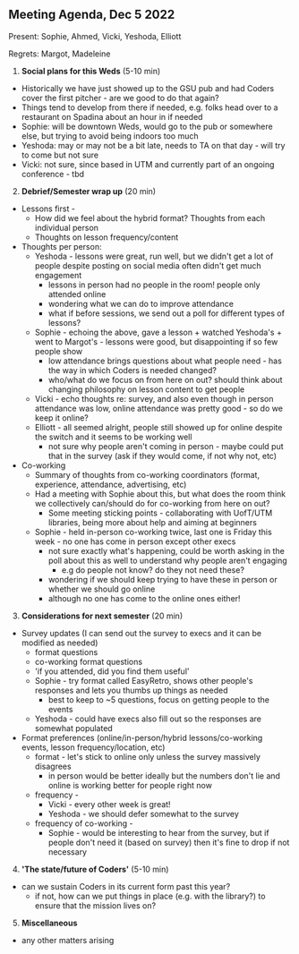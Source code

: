 ## Meeting Agenda, Dec 5 2022

Present: Sophie, Ahmed, Vicki, Yeshoda, Elliott

Regrets: Margot, Madeleine

1. **Social plans for this Weds** (5-10 min)

- Historically we have just showed up to the GSU pub and had Coders cover the first pitcher - are we good to do that again?
- Things tend to develop from there if needed, e.g. folks head over to a restaurant on Spadina about an hour in if needed
- Sophie: will be downtown Weds, would go to the pub or somewhere else, but trying to avoid being indoors too much
- Yeshoda: may or may not be a bit late, needs to TA on that day - will try to come but not sure
- Vicki: not sure, since based in UTM and currently part of an ongoing conference - tbd

2. **Debrief/Semester wrap up** (20 min)

- Lessons first -
    - How did we feel about the hybrid format? Thoughts from each individual person
    - Thoughts on lesson frequency/content
- Thoughts per person:
    - Yeshoda - lessons were great, run well, but we didn't get a lot of people despite posting on social media often didn't get much engagement
        - lessons in person had no people in the room! people only attended online
        - wondering what we can do to improve attendance 
        - what if before sessions, we send out a poll for different types of lessons? 
    - Sophie - echoing the above, gave a lesson + watched Yeshoda's + went to Margot's - lessons were good, but disappointing if so few people show
        - low attendance brings questions about what people need - has the way in which Coders is needed changed? 
        - who/what do we focus on from here on out? should think about changing philosophy on lesson content to get people
    - Vicki - echo thoughts re: survey, and also even though in person attendance was low, online attendance was pretty good - so do we keep it online? 
    - Elliott - all seemed alright, people still showed up for online despite the switch and it seems to be working well
        - not sure why people aren't coming in person - maybe could put that in the survey (ask if they would come, if not why not, etc)
- Co-working
    - Summary of thoughts from co-working coordinators (format, experience, attendance, advertising, etc)
    - Had a meeting with Sophie about this, but what does the room think we collectively can/should do for co-working from here on out?
        - Some meeting sticking points - collaborating with UofT/UTM libraries, being more about help and aiming at beginners
    - Sophie - held in-person co-working twice, last one is Friday this week - no one has come in person except other execs
        - not sure exactly what's happening, could be worth asking in the poll about this as well to understand why people aren't engaging
            - e.g do people not know? do they not need these? 
        - wondering if we should keep trying to have these in person or whether we should go online
        - although no one has come to the online ones either! 

3. **Considerations for next semester** (20 min)

- Survey updates (I can send out the survey to execs and it can be modified as needed)
    - format questions
    - co-working format questions
    - 'if you attended, did you find them useful'
    - Sophie - try format called EasyRetro, shows other people's responses and lets you thumbs up things as needed
        - best to keep to ~5 questions, focus on getting people to the events 
    - Yeshoda - could have execs also fill out so the responses are somewhat populated 
- Format preferences (online/in-person/hybrid lessons/co-working events, lesson frequency/location, etc)
    - format - let's stick to online only unless the survey massively disagrees
        - in person would be better ideally but the numbers don't lie and online is working better for people right now
    - frequency -
        - Vicki - every other week is great! 
        - Yeshoda - we should defer somewhat to the survey
    - frequency of co-working -
        - Sophie - would be interesting to hear from the survey, but if people don't need it (based on survey) then it's fine to drop if not necessary 

4. **'The state/future of Coders'** (5-10 min)

- can we sustain Coders in its current form past this year? 
    - if not, how can we put things in place (e.g. with the library?) to ensure that the mission lives on?

5. **Miscellaneous**

- any other matters arising


